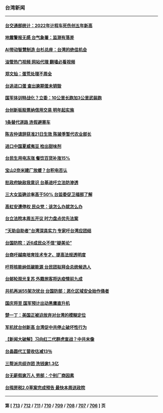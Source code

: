 ### 台湾新闻
---
#### [台交通部统计：2022年计程车死伤创五年新高](../../pages/ncid1349361/n14076884.md?09200445) 
#### [地震警报无感 台气象署：监测有落差](../../pages/ncid1349361/n14076961.md?09200445) 
#### [AI带动智慧制造 台杉总座：台湾的绝佳机会](../../pages/ncid1349361/n14076963.md?09200445) 
#### [油管热门视频 网站代理 翻墙必看视频](http://138.2.39.72:81/youtube.html?epic-marker?09200445)
#### [郑文灿：蛋荒处理不周全](../../pages/ncid1349361/n14076985.md?09200445) 
#### [台追进口蛋 查出逾期蛋未销毁](../../pages/ncid1349361/n14076964.md?09200445) 
#### [国军体训特战化？立委：10公里长跑加3公里武装跑](../../pages/ncid1349361/n14076954.md?09200445) 
#### [台创新板股票纳信用交易 明年起实施](../../pages/ncid1349361/n14076935.md?09200445) 
#### [1条替代道路 连假避塞车](../../pages/ncid1349361/n14076966.md?09200445) 
#### [陈吉仲请辞获准21日生效 陈骏季暂代农业部长](../../pages/ncid1349361/n14076968.md?09200445) 
#### [进口中国夏威夷豆 检出甜味剂](../../pages/ncid1349361/n14076962.md?09200445) 
#### [台民生用电冻涨 餐饮百货补涨15%](../../pages/ncid1349361/n14076936.md?09200445) 
#### [宝山2奈米建厂放缓？台积电否认](../../pages/ncid1349361/n14076940.md?09200445) 
#### [批政府缺敌我意识 台基进吁立法防渗透](../../pages/ncid1349361/n14076874.md?09200445) 
#### [三大女监确诊率高于50% 台监委促卫福部了解](../../pages/ncid1349361/n14076902.md?09200445) 
#### [高虹安遭停权 民众党：该怎么办就怎么办](../../pages/ncid1349361/n14076900.md?09200445) 
#### [台立法院本周五开议 时力盘点优先法案](../../pages/ncid1349361/n14076904.md?09200445) 
#### [“天助自助者”台湾深具实力 专家吁台湾应团结](../../pages/ncid1349361/n14076906.md?09200445) 
#### [台国防院：近6成民众不信“疑美论”](../../pages/ncid1349361/n14076857.md?09200445) 
#### [台商吁越南培育技术专才、提高法规透明度](../../pages/ncid1349361/n14076855.md?09200445) 
#### [吁将核能纳低碳能源 台民团拟拜会总统候选人](../../pages/ncid1349361/n14076864.md?09200445) 
#### [台邮轮观光复苏 外籍旅客将达疫情前九成](../../pages/ncid1349361/n14076849.md?09200445) 
#### [共机再派55架次扰台 台国防部：恶化区域安全始作俑者](../../pages/ncid1349361/n14076792.md?09200445) 
#### [国庆将至 国军预计出动黑鹰直升机](../../pages/ncid1349361/n14076814.md?09200445) 
#### [楚一丁：美国正被迫放弃对台湾的模糊定位](../../pages/ncid1349361/n14076441.md?09200445) 
#### [军机扰台创新高 台湾促中共停止破坏性行为](../../pages/ncid1349361/n14075955.md?09200445) 
#### [【新闻大破解】习向红二代群虎宣战？中共末像](../../pages/ncid1349361/n14076239.md?09200445) 
#### [台晶圆代工营收估减13％](../../pages/ncid1349361/n14076273.md?09200445) 
#### [三帮派共组诈团 洗钱逾1.3亿](../../pages/ncid1349361/n14076260.md?09200445) 
#### [台无薪假逾万人 劳部：个别厂商因素](../../pages/ncid1349361/n14076259.md?09200445) 
#### [台囤房税2.0草案完成预告 最快本周送政院](../../pages/ncid1349361/n14076265.md?09200445) 

---
#### 第 [ [713](./713.md?09200445) / [712](./712.md?09200445) / [711](./711.md?09200445) / [710](./710.md?09200445) / [709](./709.md?09200445) / [708](./708.md?09200445) / [707](./707.md?09200445) / [706](./706.md?09200445) ] 页
